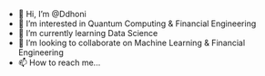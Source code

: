 - 👋 Hi, I’m @Ddhoni
- 👀 I’m interested in Quantum Computing & Financial Engineering
- 🌱 I’m currently learning Data Science
- 💞️ I’m looking to collaborate on Machine Learning & Financial Engineering
- 📫 How to reach me...

<!---
Ddhoni/Ddhoni is a ✨ special ✨ repository because its `README.md` (this file) appears on your GitHub profile.
You can click the Preview link to take a look at your changes.
--->
